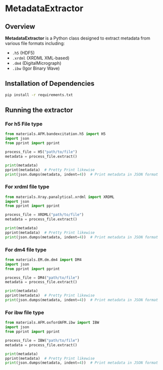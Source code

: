 
# MetadataExtractor

## Overview
**MetadataExtractor** is a Python class designed to extract metadata from various file formats including:

- `.h5` (HDF5)
- `.xrdml` (XRDML XML-based)
- `.dm4` (DigitalMicrograph)
- `.ibw` (Igor Binary Wave)


## Installation of Dependencies

```bash
pip install -r requirements.txt
```

## Running the extractor

### For h5 File type

```python
from materials.AFM.bandexcitation.h5 import H5
import json
from pprint import pprint

process_file = H5("path/to/file")
metadata = process_file.extract()

print(metadata)
pprint(metadata)  # Pretty Print likewise
print(json.dumps(metadata, indent=4))  # Print metadata in JSON format
```
### For xrdml file type

```python
from materials.Xray.panalytical.xrdml import XRDML
import json
from pprint import pprint

process_file = XRDML("path/to/file")
metadata = process_file.extract()

print(metadata)
pprint(metadata)  # Pretty Print likewise
print(json.dumps(metadata, indent=4))  # Print metadata in JSON format

```
### For dm4 file type

```python
from materials.EM.dm.dm4 import DM4
import json
from pprint import pprint

process_file = DM4("path/to/file")
metadata = process_file.extract()

print(metadata)
pprint(metadata)  # Pretty Print likewise
print(json.dumps(metadata, indent=4))  # Print metadata in JSON format
```
### For ibw file type

```python
from materials.AFM.oxfordAFM.ibw import IBW
import json
from pprint import pprint

process_file = IBW("path/to/file")
metadata = process_file.extract()

print(metadata)
pprint(metadata)  # Pretty Print likewise
print(json.dumps(metadata, indent=4))  # Print metadata in JSON format
```

## 
